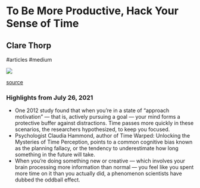 # To Be More Productive, Hack Your Sense of Time

## Clare Thorp

#articles
#medium

![](https://readwise-assets.s3.amazonaws.com/static/images/article2.74d541386bbf.png)

[source](https://medium.com/p/3c2b1e6addc7)

### Highlights from July 26, 2021

- One 2012 study found that when you’re in a state of “approach motivation” — that is, actively pursuing a goal — your mind forms a protective buffer against distractions. Time passes more quickly in these scenarios, the researchers hypothesized, to keep you focused.
- Psychologist Claudia Hammond, author of Time Warped: Unlocking the Mysteries of Time Perception, points to a common cognitive bias known as the planning fallacy, or the tendency to underestimate how long something in the future will take.
- When you’re doing something new or creative — which involves your brain processing more information than normal — you feel like you spent more time on it than you actually did, a phenomenon scientists have dubbed the oddball effect.

